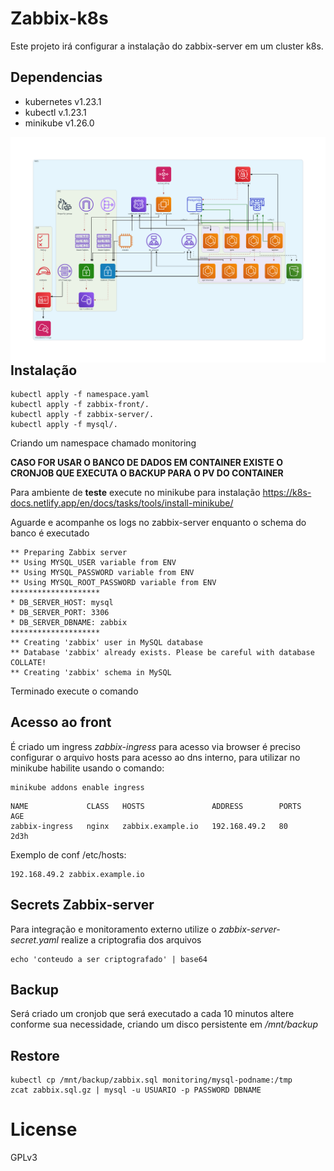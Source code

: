 # Zabbix-k8s
Este projeto irá configurar a instalação do zabbix-server em um cluster k8s.

## Dependencias

- kubernetes v1.23.1
- kubectl v.1.23.1
- minikube v1.26.0

<img src="https://raw.githubusercontent.com/Emerson89/zabbix-k8s/main/diagrams_image.png"
     alt="Markdown Monster icon"
     style="float: left; margin-right: 10px;" />  

## Instalação

```
kubectl apply -f namespace.yaml
kubectl apply -f zabbix-front/.
kubectl apply -f zabbix-server/.
kubectl apply -f mysql/.
```
Criando um namespace chamado monitoring

**CASO FOR USAR O BANCO DE DADOS EM CONTAINER EXISTE O CRONJOB QUE EXECUTA O BACKUP PARA O PV DO CONTAINER**

Para ambiente de **teste** execute no minikube para instalação https://k8s-docs.netlify.app/en/docs/tasks/tools/install-minikube/ 

Aguarde e acompanhe os logs no zabbix-server enquanto o schema do banco é executado
```
** Preparing Zabbix server
** Using MYSQL_USER variable from ENV
** Using MYSQL_PASSWORD variable from ENV
** Using MYSQL_ROOT_PASSWORD variable from ENV
********************
* DB_SERVER_HOST: mysql
* DB_SERVER_PORT: 3306
* DB_SERVER_DBNAME: zabbix
********************
** Creating 'zabbix' user in MySQL database
** Database 'zabbix' already exists. Please be careful with database COLLATE!
** Creating 'zabbix' schema in MySQL
```
Terminado execute o comando

## Acesso ao front

É criado um ingress *zabbix-ingress* para acesso via browser é preciso configurar o arquivo hosts para acesso ao dns interno, para utilizar no minikube habilite usando o comando:
```
minikube addons enable ingress
```
```
NAME             CLASS   HOSTS               ADDRESS        PORTS   AGE
zabbix-ingress   nginx   zabbix.example.io   192.168.49.2   80      2d3h
```
Exemplo de conf /etc/hosts:
```
192.168.49.2 zabbix.example.io
```

## Secrets Zabbix-server

Para integração e monitoramento externo utilize o *zabbix-server-secret.yaml* realize a criptografia dos arquivos 
```
echo 'conteudo a ser criptografado' | base64
```

## Backup

Será criado um cronjob que será executado a cada 10 minutos altere conforme sua necessidade, criando um disco persistente em */mnt/backup* 

## Restore

```
kubectl cp /mnt/backup/zabbix.sql monitoring/mysql-podname:/tmp
zcat zabbix.sql.gz | mysql -u USUARIO -p PASSWORD DBNAME

```

# License
GPLv3
